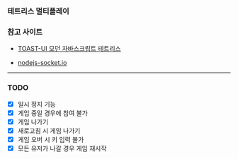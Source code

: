 ### 테트리스 멀티플레이

### 참고 사이트

- [TOAST-UI 모던 자바스크립트 테트리스](https://ui.toast.com/weekly-pick/ko_20191216)

- [nodejs-socket.io](https://poiemaweb.com/nodejs-socketio)

---

### TODO

- [X] 일시 정지 기능
- [X] 게임 중일 경우에 참여 불가
- [X] 게임 나가기
- [X] 새로고침 시 게임 나가기
- [X] 게임 오버 시 키 입력 불가
- [X] 모든 유저가 나갈 경우 게임 재시작
